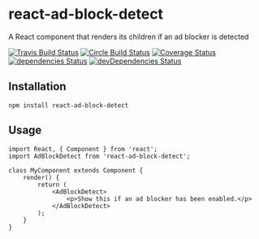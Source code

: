 # react-ad-block-detect
A React component that renders its children if an ad blocker is detected

[![Travis Build Status](https://travis-ci.org/grxy/react-ad-block-detect.svg?branch=master)](https://travis-ci.org/grxy/react-ad-block-detect)
[![Circle Build Status](https://circleci.com/gh/grxy/react-ad-block-detect.svg?style=shield)](https://circleci.com/gh/grxy/react-ad-block-detect)
[![Coverage Status](https://coveralls.io/repos/github/grxy/react-ad-block-detect/badge.svg?branch=master)](https://coveralls.io/github/grxy/react-ad-block-detect?branch=master)
[![dependencies Status](https://david-dm.org/grxy/react-ad-block-detect/status.svg)](https://david-dm.org/grxy/react-ad-block-detect)
[![devDependencies Status](https://david-dm.org/grxy/react-ad-block-detect/dev-status.svg)](https://david-dm.org/grxy/react-ad-block-detect?type=dev)

## Installation

    npm install react-ad-block-detect

## Usage

    import React, { Component } from 'react';
    import AdBlockDetect from 'react-ad-block-detect';

    class MyComponent extends Component {
        render() {
            return (
                <AdBlockDetect>
                    <p>Show this if an ad blocker has been enabled.</p>
                </AdBlockDetect>
            );
        }
    }
